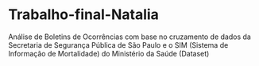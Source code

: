 # Trabalho-final-Natalia
Análise de Boletins de Ocorrências com base no cruzamento de dados da Secretaria de Segurança Pública de São Paulo e o SIM (Sistema de Informação de Mortalidade) do Ministério da Saúde (Dataset)

